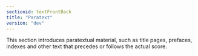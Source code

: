 ```yaml
---
sectionid: textFrontBack
title: "Paratext"
version: "dev"
---
```


This section introduces paratextual material, such as title pages, prefaces, indexes and other text that precedes or follows the actual score.
